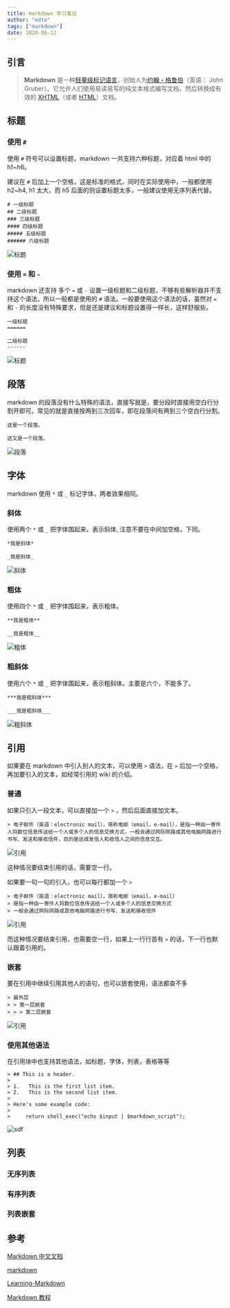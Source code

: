 ```yaml
---
title: markdown 学习笔记
author: "edte"
tags: ["markdown"]
date: 2020-06-12
---
```


## 引言

> **Markdown** 是一种[轻量级标记语言](https://zh.wikipedia.org/wiki/轻量级标记语言)，创始人为[约翰・格鲁伯](https://zh.wikipedia.org/wiki/約翰·格魯伯)（英语： John Gruber）。它允许人们使用易读易写的纯文本格式编写文档，然后转换成有效的 [XHTML](https://zh.wikipedia.org/wiki/XHTML)（或者 [HTML](https://zh.wikipedia.org/wiki/HTML)）文档。

## 标题

### 使用 `#` #

使用 `#` 符号可以设置标题，markdown 一共支持六种标题，对应着 html 中的 h1~h6。

建议在 `#` 后加上一个空格，这是标准的格式，同时在实际使用中，一般都使用 h2~h4, h1 太大，而 h5 后面的则设置标题太多，一般建议使用无序列表代替。

```
# 一级标题
## 二级标题
### 三级标题
#### 四级标题
##### 五级标题
###### 六级标题
```



![标题](https://img2020.cnblogs.com/blog/1823594/202006/1823594-20200612222139424-1387886975.png)

### 使用 `=` 和 `-`

markdown 还支持 多个 `=` 或 `-` 设置一级标题和二级标题，不够有些解析器并不支持这个语法，所以一般都是使用的 `#` 语法。一般要使用这个语法的话，虽然对 `=` 和 `-` 的长度没有特殊要求，但是还是建议和标题设置得一样长，这样舒服些。

```
一级标题
======

二级标题
------
```



![标题](https://img2020.cnblogs.com/blog/1823594/202006/1823594-20200612222849193-2001459215.png)



## 段落

markdown 的段落没有什么特殊的语法，直接写就是，要分段时直接用空白行分割开即可。常见的就是直接按两到三次回车，即在段落间有两到三个空白行分割。

```
这是一个段落。

这又是一个段落。
```

![段落](https://img2020.cnblogs.com/blog/1823594/202006/1823594-20200612224550457-2104814836.png)

## 字体

markdown 使用 `*` 或 `_` 标记字体，两者效果相同。

### 斜体

使用两个 `*` 或 `_` 把字体围起来，表示斜体, 注意不要在中间加空格，下同。

```
*我是斜体*

_我是斜体_
```

![斜体](https://img2020.cnblogs.com/blog/1823594/202006/1823594-20200612230146952-537470422.png)

### 粗体

使用四个 `*` 或 `_` 把字体围起来，表示粗体。

```
**我是粗体**

__我是粗体__
```

![粗体](https://img2020.cnblogs.com/blog/1823594/202006/1823594-20200612230317896-1846971416.png)

### 粗斜体

使用六个 `*` 或 `_` 把字体围起来，表示粗斜体。主要是六个，不能多了。

```
***我是粗斜体***

___我是粗斜体___
```

![粗斜体](https://img2020.cnblogs.com/blog/1823594/202006/1823594-20200612230549025-2013575072.png)

## 引用

如果要在 markdown 中引入别人的文本，可以使用 `>` 语法，在 `>` 后加一个空格，再加要引入的文本，如经常引用的 wiki 的介绍。

### 普通

如果只引入一段文本，可以直接加一个 `>` ，然后后面直接加文本。

```
> 电子邮件（英语：electronic mail），简称电邮（email、e-mail），是指一种由一寄件人将数位信息传送给一个人或多个人的信息交换方式，一般会通过网际网路或其他电脑网路进行书写、发送和接收信件，目的是达成发信人和收信人之间的信息交互。
```

![引用](https://img2020.cnblogs.com/blog/1823594/202006/1823594-20200612231950270-1802538318.png)

这种情况要结束引用的话，需要空一行。

如果要一句一句的引入，也可以每行都加一个 `>`

```
> 电子邮件（英语：electronic mail），简称电邮（email、e-mail）
> 是指一种由一寄件人将数位信息传送给一个人或多个人的信息交换方式
> 一般会通过网际网路或其他电脑网路进行书写、发送和接收信件
```

![引用](https://img2020.cnblogs.com/blog/1823594/202006/1823594-20200612232346199-331560309.png)

而这种情况要结束引用，也需要空一行，如果上一行行首有 `>` 的话，下一行也默认跟着引用的。

### 嵌套

要在引用中继续引用其他人的语句，也可以嵌套使用，语法都查不多

```
> 最外层
> > 第一层嵌套
> > > 第二层嵌套
```

![引用](https://img2020.cnblogs.com/blog/1823594/202006/1823594-20200612232639526-899320660.png)

### 使用其他语法

在引用块中也支持其他语法，如标题，字体，列表，表格等等

```
> ## This is a header.
>
> 1.   This is the first list item.
> 2.   This is the second list item.
>
> Here's some example code:
>
>     return shell_exec("echo $input | $markdown_script");
```




![sdf](https://img2020.cnblogs.com/blog/1823594/202006/1823594-20200612233219578-77306837.png)





## 列表



### 无序列表



### 有序列表



### 列表嵌套










## 参考

[Markdown 中文文档](https://markdown-zh.readthedocs.io/en/latest/)

[markdown](https://zh.wikipedia.org/wiki/Markdown)

[Learning-Markdown](http://xianbai.me/learn-md/index.html)

[Markdown 教程](https://www.runoob.com/markdown/md-tutorial.html)